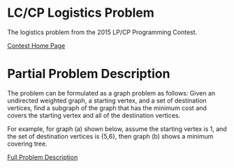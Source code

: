 # LC/CP Logistics Problem

The logistics problem from the 2015 LP/CP Programming Contest.

<a href='http://picat-lang.org/lp_cp_pc/'>Contest Home Page</a> 
<br />

<h1>Partial Problem Description</h1>

The problem can be formulated as a graph problem as follows: Given an undirected weighted graph, a starting vertex, and a set of destination vertices, find a subgraph of the graph that has the minimum cost and covers the starting vertex and all of the destination vertices. 

For example, for graph (a) shown below, assume the starting vertex is 1, and the set of destination vertices is {5,6}, then graph (b) shows a minimum covering tree.

<a href='http://picat-lang.org/lp_cp_pc/Logistics.html'>Full Problem Description</a>
